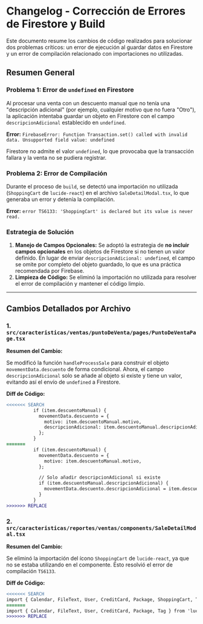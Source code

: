 # Changelog - Corrección de Errores de Firestore y Build

Este documento resume los cambios de código realizados para solucionar dos problemas críticos: un error de ejecución al guardar datos en Firestore y un error de compilación relacionado con importaciones no utilizadas.

## Resumen General

### Problema 1: Error de `undefined` en Firestore

Al procesar una venta con un descuento manual que no tenía una "descripción adicional" (por ejemplo, cualquier motivo que no fuera "Otro"), la aplicación intentaba guardar un objeto en Firestore con el campo `descripcionAdicional` establecido en `undefined`.

**Error:** `FirebaseError: Function Transaction.set() called with invalid data. Unsupported field value: undefined`

Firestore no admite el valor `undefined`, lo que provocaba que la transacción fallara y la venta no se pudiera registrar.

### Problema 2: Error de Compilación

Durante el proceso de `build`, se detectó una importación no utilizada (`ShoppingCart` de `lucide-react`) en el archivo `SaleDetailModal.tsx`, lo que generaba un error y detenía la compilación.

**Error:** `error TS6133: 'ShoppingCart' is declared but its value is never read.`

### Estrategia de Solución

1.  **Manejo de Campos Opcionales:** Se adoptó la estrategia de **no incluir campos opcionales** en los objetos de Firestore si no tienen un valor definido. En lugar de enviar `descripcionAdicional: undefined`, el campo se omite por completo del objeto guardado, lo que es una práctica recomendada por Firebase.
2.  **Limpieza de Código:** Se eliminó la importación no utilizada para resolver el error de compilación y mantener el código limpio.

---

## Cambios Detallados por Archivo

### 1. `src/caracteristicas/ventas/puntoDeVenta/pages/PuntoDeVentaPage.tsx`

**Resumen del Cambio:**

Se modificó la función `handleProcessSale` para construir el objeto `movementData.descuento` de forma condicional. Ahora, el campo `descripcionAdicional` solo se añade al objeto si existe y tiene un valor, evitando así el envío de `undefined` a Firestore.

**Diff de Código:**

```diff
<<<<<<< SEARCH
          if (item.descuentoManual) {
            movementData.descuento = {
              motivo: item.descuentoManual.motivo,
              descripcionAdicional: item.descuentoManual.descripcionAdicional || undefined,
            };
          }
=======
          if (item.descuentoManual) {
            movementData.descuento = {
              motivo: item.descuentoManual.motivo,
            };

            // Solo añadir descripcionAdicional si existe
            if (item.descuentoManual.descripcionAdicional) {
              movementData.descuento.descripcionAdicional = item.descuentoManual.descripcionAdicional;
            }
          }
>>>>>>> REPLACE
```

### 2. `src/caracteristicas/reportes/ventas/components/SaleDetailModal.tsx`

**Resumen del Cambio:**

Se eliminó la importación del ícono `ShoppingCart` de `lucide-react`, ya que no se estaba utilizando en el componente. Esto resolvió el error de compilación `TS6133`.

**Diff de Código:**

```diff
<<<<<<< SEARCH
import { Calendar, FileText, User, CreditCard, Package, ShoppingCart, Tag } from 'lucide-react';
=======
import { Calendar, FileText, User, CreditCard, Package, Tag } from 'lucide-react';
>>>>>>> REPLACE